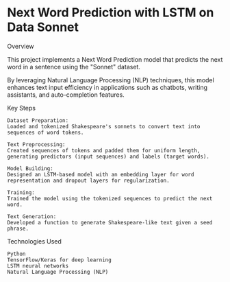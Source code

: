 # Next Word Prediction with LSTM on Data Sonnet

Overview

This project implements a Next Word Prediction model that predicts the next word in a sentence using the "Sonnet" dataset. 

By leveraging Natural Language Processing (NLP) techniques, this model enhances text input efficiency in applications such as chatbots, writing assistants, and auto-completion features.

Key Steps
    
    Dataset Preparation: 
    Loaded and tokenized Shakespeare's sonnets to convert text into sequences of word tokens.
    
    Text Preprocessing: 
    Created sequences of tokens and padded them for uniform length, generating predictors (input sequences) and labels (target words).
    
    Model Building: 
    Designed an LSTM-based model with an embedding layer for word representation and dropout layers for regularization.
    
    Training: 
    Trained the model using the tokenized sequences to predict the next word.
    
    Text Generation: 
    Developed a function to generate Shakespeare-like text given a seed phrase.

Technologies Used
    
    Python
    TensorFlow/Keras for deep learning
    LSTM neural networks
    Natural Language Processing (NLP)
        
